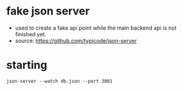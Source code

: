 # fake json server
- used to create a fake api point while the main backend api is not finished
  yet.
- source: https://github.com/typicode/json-server

# starting
```
json-server --watch db.json --port 3001
```
